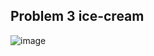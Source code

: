 ## Problem 3 ice-cream
![image](https://user-images.githubusercontent.com/30413337/133892884-fb361d19-6d76-4fec-a445-aa1f636b4504.png)
